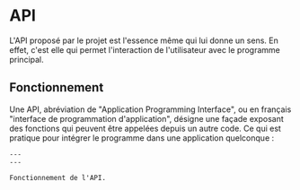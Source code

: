 # API
L'API proposé par le projet est l'essence même qui lui donne un sens. En effet, c'est elle qui permet l'interaction de l'utilisateur avec le programme principal.

## Fonctionnement
Une API, abréviation de "Application Programming Interface", ou en français "interface de programmation d'application", désigne une façade exposant des fonctions qui peuvent être appelées depuis un autre code. Ce qui est pratique pour intégrer le programme dans une application quelconque :

```{figure} images/api.PNG
---
---

Fonctionnement de l'API.
```